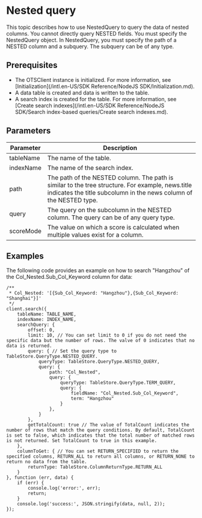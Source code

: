 # Nested query

This topic describes how to use NestedQuery to query the data of nested columns. You cannot directly query NESTED fields. You must specify the NestedQuery object. In NestedQuery, you must specify the path of a NESTED column and a subquery. The subquery can be of any type.

## Prerequisites

-   The OTSClient instance is initialized. For more information, see [Initialization](/intl.en-US/SDK Reference/NodeJS SDK/Initialization.md).
-   A data table is created and data is written to the table.
-   A search index is created for the table. For more information, see [Create search indexes](/intl.en-US/SDK Reference/NodeJS SDK/Search index-based queries/Create search indexes.md).

## Parameters

|Parameter|Description|
|---------|-----------|
|tableName|The name of the table.|
|indexName|The name of the search index.|
|path|The path of the NESTED column. The path is similar to the tree structure. For example, news.title indicates the title subcolumn in the news column of the NESTED type.|
|query|The query on the subcolumn in the NESTED column. The query can be of any query type.|
|scoreMode|The value on which a score is calculated when multiple values exist for a column.|

## Examples

The following code provides an example on how to search "Hangzhou" of the Col\_Nested.Sub\_Col\_Keyword column for data:

```
/**
 * Col_Nested: '[{Sub_Col_Keyword: "Hangzhou"},{Sub_Col_Keyword: "Shanghai"}]'
 */
client.search({
    tableName: TABLE_NAME,
    indexName: INDEX_NAME,
    searchQuery: {
        offset: 0,
        limit: 10, // You can set limit to 0 if you do not need the specific data but the number of rows. The valve of 0 indicates that no data is returned.
        query: { // Set the query type to TableStore.QueryType.NESTED_QUERY.
            queryType: TableStore.QueryType.NESTED_QUERY,
            query: {
                path: "Col_Nested",
                query: {
                    queryType: TableStore.QueryType.TERM_QUERY,
                    query: {
                        fieldName: "Col_Nested.Sub_Col_Keyword",
                        term: "Hangzhou"
                    }
                },
            }
        },
        getTotalCount: true // The value of TotalCount indicates the number of rows that match the query conditions. By default, TotalCount is set to false, which indicates that the total number of matched rows is not returned. Set TotalCount to true in this example.
    },
    columnToGet: { // You can set RETURN_SPECIFIED to return the specified columns, RETURN_ALL to return all columns, or RETURN_NONE to return no data from the table.
        returnType: TableStore.ColumnReturnType.RETURN_ALL
    }
}, function (err, data) {
    if (err) {
        console.log('error:', err);
        return;
    }
    console.log('success:', JSON.stringify(data, null, 2));
});
```


